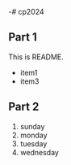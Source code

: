 -# cp2024

## Part 1
 This is README.
- item1
- item3

## Part 2
1. sunday
1. monday
1. tuesday
1. wednesday
